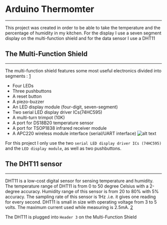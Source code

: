 # Arduino Thermomter
---
This project was created in order to be able to take the temperature and the percentage of humidity in my kitchen.
For the display I use a seven segment display on the multi-function shield and for the data sensor I use a DHT11

## The Multi-Function Shield
---
The multi-function shield features some most useful electronics divided into segments : [1]

 - Four LEDs
 - Three pushbuttons
 - A reset button
 - A piezo-buzzer
 - An LED display module (four-digit, seven-segment)
 - Two serial LED display driver ICs(74HC595)
 - A multi-turn trimpot (10K)
 - A port for DS18B20 temperature sensor
 - A port for TSOP1838 infrared receiver module
 - A APC220 wireless module interface (serial/UART interface)
![alt text](https://raw.githubusercontent.com/JohnLest/Arduino_Thermometer/main/Resources/MultifunctionShield-Schematic.webp) 

For this project I only use the two `serial LED display driver ICs (74HC595)` and the `LED display module`, as well as two pushbuttons.

## The DHT11 sensor
---
DHT11 is a low-cost digital sensor for sensing temperature and humidity. The temperature range of DHT11 is from 0 to 50 degree Celsius with a 2-degree accuracy. Humidity range of this sensor is from 20 to 80% with 5% accuracy. The sampling rate of this sensor is 1Hz .i.e. it gives one reading for every second.  DHT11 is small in size with operating voltage from 3 to 5 volts. The maximum current used while measuring is 2.5mA. [2]

The DHT11 is plugged into `Header 3` on the Multi-Function Shield



[1]: https://www.electroschematics.com/getting-started-with-the-arduino-multifunction-shield/
[2]: https://www.elprocus.com/a-brief-on-dht11-sensor/
